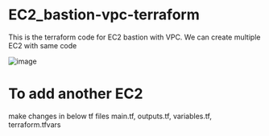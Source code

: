# EC2_bastion-vpc-terraform
This is the terraform code for EC2 bastion with VPC. We can create multiple EC2 with same code 


![image](https://github.com/user-attachments/assets/90e5976c-eeee-4231-8fc5-d3476e89d3ad)

# To add another EC2
make changes in below tf files
main.tf, 
outputs.tf,
variables.tf,
terraform.tfvars
